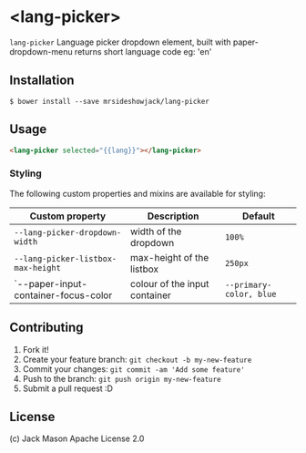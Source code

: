 # \<lang-picker\>

`lang-picker` Language picker dropdown element, built with paper-dropdown-menu returns short language code eg: 'en'

## Installation

```
$ bower install --save mrsideshowjack/lang-picker
```

## Usage

<!--
```
<custom-element-demo>
  <template>
    <link rel="import" href="lang-picker.html">
  </template>
</custom-element-demo>
```
-->
```html
<lang-picker selected="{{lang}}"></lang-picker>
```


### Styling

The following custom properties and mixins are available for styling:

Custom property | Description | Default
----------------|-------------|----------
`--lang-picker-dropdown-width` | width of the dropdown | `100%`
`--lang-picker-listbox-max-height` | max-height of the listbox | `250px`
`--paper-input-container-focus-color | colour of the input container | `--primary-color, blue`

## Contributing

1. Fork it!
2. Create your feature branch: `git checkout -b my-new-feature`
3. Commit your changes: `git commit -am 'Add some feature'`
4. Push to the branch: `git push origin my-new-feature`
5. Submit a pull request :D

## License

(c) Jack Mason Apache License 2.0